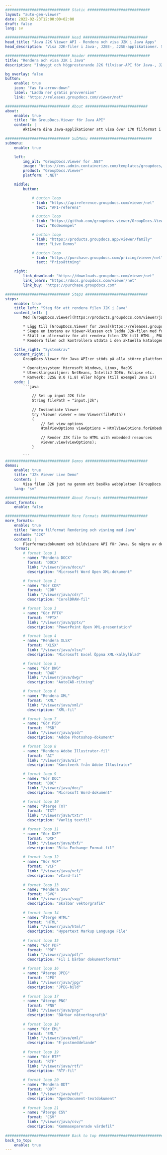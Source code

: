 ```yaml
---
############################# Static ############################
layout: "auto-gen-viewer"
date: 2022-02-23T12:00:00+02:00
draft: false
lang: sv

############################# Head #############################
head_title: "Java J2K Viewer API - Rendera och visa J2K i Java Apps"
head_description: "Visa J2K-filer i Java-, J2EE-, J2SE-applikationer. Stöder visning av 170+ dokument- och bildfilformat i HTML-, PDF- eller bildläge med avancerade funktioner för att hantera dokumentvisningsalternativ."

############################# Header ############################
title: "Rendera och visa J2K i Java" 
description: "Inbyggt och högpresterande J2K filvisar-API för Java-, J2EE- och J2SE-baserade applikationer, som stöder ett brett utbud av ytterligare funktioner för att anpassa utseendet på utdatadokumentformatet." 

bg_overlay: false
button:
    enable: true
    icon: "fas fa-arrow-down"
    label: "Ladda ner gratis provversion"
    link: "https://releases.groupdocs.com/viewer/net"

############################# About ############################
about:
    enable: true
    title: "Om GroupDocs.Viewer för Java API" 
    content: |
        Aktivera dina Java-applikationer att visa över 170 filformat i HTML-, PDF- eller bildlägen med hjälp av GroupDocs.Viewer för Java API:er utan att någon extra programvara installerad; som Microsoft Office, Apache Open Office, Adobe Acrobat Reader etc. Utvecklare kan enkelt visa alla populära bilder och dokumenttyper inklusive Microsoft Office, OpenDocument, HTML, PDF, Arkiv, Diagram, Photoshop, AutoCAD och programmeringsspråksformat inuti Java-applikationerna med snabb och högsta kvalitet rendering.

############################# SubMenu ############################
submenu:
    enable: true

    left:
        img_alt: "GroupDocs.Viewer for .NET"
        image: "https://cms.admin.containerize.com/templates/groupdocs/images/product-logos/90x90-noborder/groupdocs-viewer-net.png"
        product: "GroupDocs.Viewer"
        platform: ".NET"

    middle:
        button:

            # button loop
            - link: "https://apireference.groupdocs.com/viewer/net"
              text: "API-referens"

            # button loop
            - link: "https://github.com/groupdocs-viewer/GroupDocs.Viewer-for-.NET"
              text: "Kodexempel"

            # button loop
            - link: "https://products.groupdocs.app/viewer/family"
              text: "Live Demos"

            # button loop
            - link: "https://purchase.groupdocs.com/pricing/viewer/net"
              text: "Prissättning"

    right:
        link_download: "https://downloads.groupdocs.com/viewer/net"
        link_learn: "https://docs.groupdocs.com/viewer/net"
        link_buy: "https://purchase.groupdocs.com"

############################# Steps ############################
steps:
    enable: true
    title_left: "Steg för att rendera filen J2K i Java" 
    content_left: |
        Med [GroupDocs.Viewer](https://products.groupdocs.com/viewer/java/) kan du rendera J2K till HTML, JPEG, PNG eller PDF i några få steg.

        * Lägg till [GroupDocs.Viewer for Java](https://releases.groupdocs.com/viewer/java/) som ett beroende till ditt projekt. 
        * Skapa en instans av Viewer-klassen och ladda J2K-filen med fullständig sökväg. 
        * Ställ in alternativ för att rendera filen J2K till HTML-, PNG-, JPEG- eller PDF-format. 
        * Rendera filen och kontrollera utdata i den aktuella katalogen. 
        
    title_right: "Systemkrav" 
    content_right: |
        GroupDocs.Viewer för Java API:er stöds på alla större plattformar och operativsystem. Innan du kör koden nedan, se till att du har följande förutsättningar installerade på ditt system.

        * Operativsystem: Microsoft Windows, Linux, MacOS 
        * Utvecklingsmiljöer: NetBeans, IntelliJ IDEA, Eclipse etc. 
        * Ramverk: J2SE 8.0 (1.8) eller högre (till exempel Java 17) 
    code: |
        ```java
                        
            // Set up input J2K file
            String filePath = "input.j2k";
        
            // Instantiate Viewer
            try (Viewer viewer = new Viewer(filePath))
            {
            	// Set view options 
            	HtmlViewOptions viewOptions = HtmlViewOptions.forEmbeddedResources();
                    
            	// Render J2K file to HTML with embedded resources
            	viewer.view(viewOptions);
            }
             
        ```
############################# Demos ############################
demos:
    enable: true
    title: "J2k Viewer Live Demo"
    content: |
        Visa filen J2K just nu genom att besöka webbplatsen [GroupDocs.Viewer Online Apps](https://products.groupdocs.app/viewer/j2k).
    lang: "sv"

############################# About Formats ####################
about_formats:
    enable: false

############################# More Formats #####################
more_formats:
    enable: true
    title: "Andra filformat Rendering och visning med Java"
    exclude: "J2K"
    content: |
        Flerformatsdokument och bildvisare API för Java. Se några av de populära filformaten nedan utan några externa tittare.
    format: 
        # format loop 1
        - name: "Rendera DOCX"
          format: "DOCX"
          link: "/viewer/java/docx/"
          description: "Microsoft Word Open XML-dokument" 

        # format loop 2
        - name: "Gör CDR" 
          format: "CDR"
          link: "/viewer/java/cdr/"
          description: "CorelDRAW-fil" 

        # format loop 3
        - name: "Gör PPTX"
          format: "PPTX"
          link: "/viewer/java/pptx/"
          description: "PowerPoint Open XML-presentation" 

        # format loop 4
        - name: "Rendera XLSX"
          format: "XLSX"
          link: "/viewer/java/xlsx/"
          description: "Microsoft Excel Öppna XML-kalkylblad" 

        # format loop 5
        - name: "Gör DWG"
          format: "DWG"
          link: "/viewer/java/dwg/"
          description: "AutoCAD-ritning"

        # format loop 6
        - name: "Rendera XML"
          format: "XML"
          link: "/viewer/java/xml/"
          description: "XML-fil"

        # format loop 7
        - name: "Gör PSD"
          format: "PSD"
          link: "/viewer/java/psd/"
          description: "Adobe Photoshop-dokument"

        # format loop 8
        - name: "Rendera Adobe Illustrator-fil"
          format: "AI"
          link: "/viewer/java/ai/"
          description: "Konstverk från Adobe Illustrator"

        # format loop 9
        - name: "Gör DOC"
          format: "DOC"
          link: "/viewer/java/doc/"
          description: "Microsoft Word-dokument" 

        # format loop 10
        - name: "Återge TXT" 
          format: "TXT"
          link: "/viewer/java/txt/"
          description: "Vanlig textfil" 

        # format loop 11
        - name: "Gör DXF" 
          format: "DXF"
          link: "/viewer/java/dxf/"
          description: "Rita Exchange Format-fil"  
          
        # format loop 12
        - name: "Gör VCF"
          format: "VCF"
          link: "/viewer/java/vcf/"
          description: "vCard-fil"  
              
        # format loop 13
        - name: "Rendera SVG"
          format: "SVG"
          link: "/viewer/java/svg/"
          description: "Skalbar vektorgrafik" 
          
        # format loop 14
        - name: "Återge HTML"
          format: "HTML"
          link: "/viewer/java/html/"
          description: "Hypertext Markup Language File" 
          
        # format loop 15
        - name: "Gör PDF"
          format: "PDF"
          link: "/viewer/java/pdf/"
          description: "Fil i bärbar dokumentformat"
          
        # format loop 16
        - name: "Återge JPEG"
          format: "JPG"
          link: "/viewer/java/jpg/"
          description: "JPEG-bild"
          
        # format loop 17
        - name: "Återge PNG"
          format: "PNG"
          link: "/viewer/java/png/"
          description: "Bärbar nätverksgrafik" 
          
        # format loop 18
        - name: "Gör EML"
          format: "EML"
          link: "/viewer/java/eml/"
          description: "E-postmeddelande" 
          
        # format loop 19
        - name: "Gör RTF"
          format: "RTF"
          link: "/viewer/java/rtf/"
          description: "RTF-fil" 
          
        # format loop 20
        - name: "Rendera ODT"
          format: "ODT"
          link: "/viewer/java/odt/"
          description: "OpenDocument-textdokument" 
          
        # format loop 21
        - name: "Återge CSV"
          format: "CSV"
          link: "/viewer/java/csv/"
          description: "Kommaseparerade värdefil" 
          
############################# Back to top ###############################
back_to_top:
    enable: true
---
```

